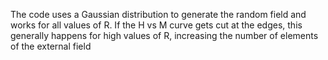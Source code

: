 The code uses a Gaussian distribution to generate the random field and works for all values of R.
If the H vs M curve gets cut at the edges, this generally happens for high values of R, increasing the number of elements of the external field
